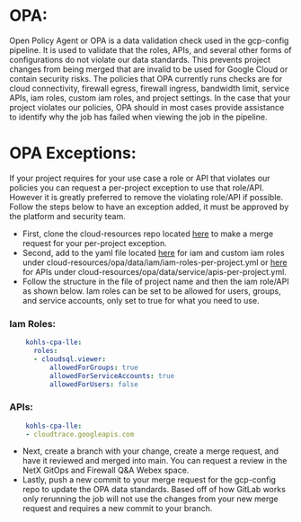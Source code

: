 # OPA:
Open Policy Agent or OPA is a data validation check used in the gcp-config pipeline. It is used to validate that the roles, APIs, and several other forms of configurations do not violate our data standards. This prevents project changes from being merged that are invalid to be used for Google Cloud or contain security risks. The policies that OPA currently runs checks are for cloud connectivity, firewall egress, firewall ingress, bandwidth limit, ​​service APIs, iam roles, custom iam roles, and project settings. In the case that your project violates our policies, OPA should in most cases provide assistance to identify why the job has failed when viewing the job in the pipeline.

# OPA Exceptions:
If your project requires for your use case a role or API that violates our policies you can request a per-project exception to use that role/API. However it is greatly preferred to remove the violating role/API if possible. Follow the steps below to have an exception added, it must be approved by the platform and security team.
- First, clone the cloud-resources repo located <a href="https://gitlab.com/kohls/infra/platform_enablement/cloud-config/cloud-resources" target="_blank">here</a> to make a merge request for your per-project exception.
- Second, add to the yaml file located <a href="https://gitlab.com/kohls/infra/platform_enablement/cloud-config/cloud-resources/-/blob/main/opa/data/iam/iam-roles-per-project.yml" target="_blank">here</a> for iam and custom iam roles under cloud-resources/opa/data/iam/iam-roles-per-project.yml or <a href="https://gitlab.com/kohls/infra/platform_enablement/cloud-config/cloud-resources/-/blob/main/opa/data/service/apis-per-project.yml" target="_blank">here</a> for APIs under cloud-resources/opa/data/service/apis-per-project.yml.
- Follow the structure in the file of project name and then the iam role/API as shown below. Iam roles can be set to be allowed for users, groups, and service accounts, only set to true for what you need to use.
### Iam Roles:
```yaml
    kohls-cpa-lle:
      roles:
      - cloudsql.viewer:
          allowedForGroups: true
          allowedForServiceAccounts: true
          allowedForUsers: false
```
### APIs:
```yaml
    kohls-cpa-lle:
    - cloudtrace.googleapis.com
```
- Next, create a branch with your change, create a merge request, and have it reviewed and merged into main. You can request a review in the NetX GitOps and Firewall Q&A Webex space.
- Lastly, push a new commit to your merge request for the gcp-config repo to update the OPA data standards. Based off of how GitLab works only rerunning the job will not use the changes from your new merge request and requires a new commit to your branch.